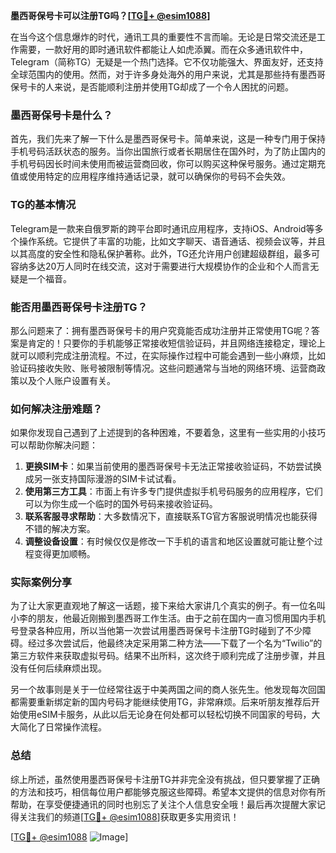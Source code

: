 **墨西哥保号卡可以注册TG吗？[[TG💪+ @esim1088](https://t.me/s/esim1088)]**

在当今这个信息爆炸的时代，通讯工具的重要性不言而喻。无论是日常交流还是工作需要，一款好用的即时通讯软件都能让人如虎添翼。而在众多通讯软件中，Telegram（简称TG）无疑是一个热门选择。它不仅功能强大、界面友好，还支持全球范围内的使用。然而，对于许多身处海外的用户来说，尤其是那些持有墨西哥保号卡的人来说，是否能顺利注册并使用TG却成了一个令人困扰的问题。

### 墨西哥保号卡是什么？

首先，我们先来了解一下什么是墨西哥保号卡。简单来说，这是一种专门用于保持手机号码活跃状态的服务。当你出国旅行或者长期居住在国外时，为了防止国内的手机号码因长时间未使用而被运营商回收，你可以购买这种保号服务。通过定期充值或使用特定的应用程序维持通话记录，就可以确保你的号码不会失效。

### TG的基本情况

Telegram是一款来自俄罗斯的跨平台即时通讯应用程序，支持iOS、Android等多个操作系统。它提供了丰富的功能，比如文字聊天、语音通话、视频会议等，并且以其高度的安全性和隐私保护著称。此外，TG还允许用户创建超级群组，最多可容纳多达20万人同时在线交流，这对于需要进行大规模协作的企业和个人而言无疑是一个福音。

### 能否用墨西哥保号卡注册TG？

那么问题来了：拥有墨西哥保号卡的用户究竟能否成功注册并正常使用TG呢？答案是肯定的！只要你的手机能够正常接收短信验证码，并且网络连接稳定，理论上就可以顺利完成注册流程。不过，在实际操作过程中可能会遇到一些小麻烦，比如验证码接收失败、账号被限制等情况。这些问题通常与当地的网络环境、运营商政策以及个人账户设置有关。

### 如何解决注册难题？

如果你发现自己遇到了上述提到的各种困难，不要着急，这里有一些实用的小技巧可以帮助你解决问题：

1. **更换SIM卡**：如果当前使用的墨西哥保号卡无法正常接收验证码，不妨尝试换成另一张支持国际漫游的SIM卡试试看。
2. **使用第三方工具**：市面上有许多专门提供虚拟手机号码服务的应用程序，它们可以为你生成一个临时的国外号码来接收验证码。
3. **联系客服寻求帮助**：大多数情况下，直接联系TG官方客服说明情况也能获得不错的解决方案。
4. **调整设备设置**：有时候仅仅是修改一下手机的语言和地区设置就可能让整个过程变得更加顺畅。

### 实际案例分享

为了让大家更直观地了解这一话题，接下来给大家讲几个真实的例子。有一位名叫小李的朋友，他最近刚搬到墨西哥工作生活。由于之前在国内一直习惯用国内手机号登录各种应用，所以当他第一次尝试用墨西哥保号卡注册TG时碰到了不少障碍。经过多次尝试后，他最终决定采用第二种方法——下载了一个名为“Twilio”的第三方软件来获取虚拟号码。结果不出所料，这次终于顺利完成了注册步骤，并且没有任何后续麻烦出现。

另一个故事则是关于一位经常往返于中美两国之间的商人张先生。他发现每次回国都需要重新绑定新的国内号码才能继续使用TG，非常麻烦。后来听朋友推荐后开始使用eSIM卡服务，从此以后无论身在何处都可以轻松切换不同国家的号码，大大简化了日常操作流程。

### 总结

综上所述，虽然使用墨西哥保号卡注册TG并非完全没有挑战，但只要掌握了正确的方法和技巧，相信每位用户都能够克服这些障碍。希望本文提供的信息对你有所帮助，在享受便捷通讯的同时也别忘了关注个人信息安全哦！最后再次提醒大家记得关注我们的频道[[TG💪+ @esim1088](https://t.me/s/esim1088)]获取更多实用资讯！

[[TG💪+ @esim1088](https://t.me/s/esim1088) ![Image](https://i.postimg.cc/4NQfJmqS/Snipaste-2025-05-13-00-14-12.png)]